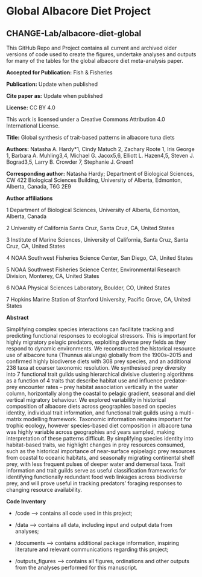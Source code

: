 # Global Albacore Diet Project

## CHANGE-Lab/albacore-diet-global

This GitHub Repo and Project contains all current and archived older versions of code used to create the figures, undertake analyses and outputs for many of the tables for the global albacore diet meta-analysis paper.

**Accepted for Publication:** Fish & Fisheries

**Publication:** Update when published

**Cite paper as:** Update when published

**License:** CC BY 4.0

This work is licensed under a Creative Commons Attribution 4.0 International License.

**Title:** Global synthesis of trait-based patterns in albacore tuna diets

**Authors:** Natasha A. Hardy*1, Cindy Matuch 2, Zachary Roote 1, Iris George 1, Barbara A. Muhling3,4, Michael G. Jacox5,6, Elliott L. Hazen4,5, Steven J. Bograd3,5, Larry B. Crowder 7, Stephanie J. Green1

**Corresponding author:** Natasha Hardy; Department of Biological Sciences, CW 422 Biological Sciences Building, University of Alberta, Edmonton, Alberta, Canada, T6G 2E9

**Author affiliations**

1 Department of Biological Sciences, University of Alberta, Edmonton, Alberta, Canada

2 University of California Santa Cruz, Santa Cruz, CA, United States

3 Institute of Marine Sciences, University of California, Santa Cruz, Santa Cruz, CA, United States

4 NOAA Southwest Fisheries Science Center, San Diego, CA, United States

5 NOAA Southwest Fisheries Science Center, Environmental Research Division, Monterey, CA, United States

6 NOAA Physical Sciences Laboratory, Boulder, CO, United States

7 Hopkins Marine Station of Stanford University, Pacific Grove, CA, United States

**Abstract**

Simplifying complex species interactions can facilitate tracking and predicting functional responses to ecological stressors. This is important for highly migratory pelagic predators, exploiting diverse prey fields as they respond to dynamic environments. We reconstructed the historical resource use of albacore tuna (Thunnus alalunga) globally from the 1900s–2015 and confirmed highly biodiverse diets with 308 prey species, and an additional 238 taxa at coarser taxonomic resolution. We synthesised prey diversity into 7 functional trait guilds using hierarchical divisive clustering algorithms as a function of 4 traits that describe habitat use and influence predator-prey encounter rates – prey habitat association vertically in the water column, horizontally along the coastal to pelagic gradient, seasonal and diel vertical migratory behaviour. We explored variability in historical composition of albacore diets across geographies based on species identity, individual trait information, and functional trait guilds using a multi-matrix modelling framework. Taxonomic information remains important for trophic ecology, however species-based diet composition in albacore tuna was highly variable across geographies and years sampled, making interpretation of these patterns difficult. By simplifying species identity into habitat-based traits, we highlight changes in prey resources consumed, such as the historical importance of near-surface epipelagic prey resources from coastal to oceanic habitats, and seasonally migrating continental shelf prey, with less frequent pulses of deeper water and demersal taxa. Trait information and trait guilds serve as useful classification frameworks for identifying functionally redundant food web linkages across biodiverse prey, and will prove useful in tracking predators’ foraging responses to changing resource availability.

**Code Inventory**

* /code --> contains all code used in this project;

* /data --> contains all data, including input and output data from analyses;

* /documents --> contains additional package information, inspiring literature and relevant communications regarding this project; 

* /outputs_figures --> contains all figures, ordinations and other outputs from the analyses performed for this manuscript.